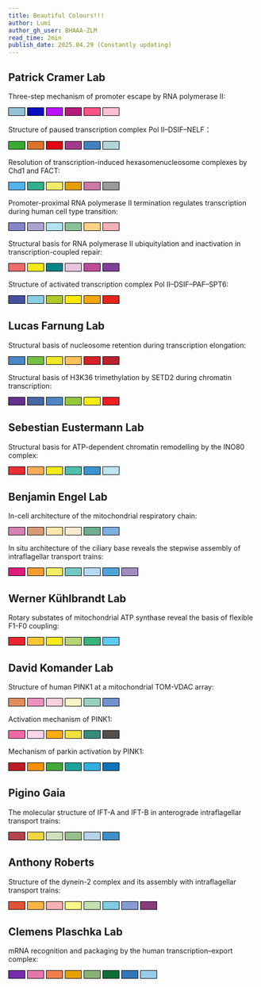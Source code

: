 ```yaml
---
title: Beautiful Colours!!!
author: Lumi
author_gh_user: BHAAA-ZLM
read_time: 2min
publish_date: 2025.04.29 (Constantly updating)
---
```


## Patrick Cramer Lab

Three-step mechanism of promoter escape by RNA polymerase II:

<div style="display: inline-block; width: 32px; height: 15px; background-color: #95C2D7; border: 1px solid black;"></div>
<div style="display: inline-block; width: 32px; height: 15px; background-color: #080DC0; border: 1px solid black;"></div>
<div style="display: inline-block; width: 32px; height: 15px; background-color: #BD12FF; border: 1px solid black;"></div>
<div style="display: inline-block; width: 32px; height: 15px; background-color: #B7197A; border: 1px solid black;"></div>
<div style="display: inline-block; width: 32px; height: 15px; background-color: #FE5285; border: 1px solid black;"></div>
<div style="display: inline-block; width: 32px; height: 15px; background-color: #FEBFD2; border: 1px solid black;"></div>

Structure of paused transcription  complex Pol II–DSIF–NELF：
<div style="display: inline-block; width: 32px; height: 15px; background-color: #3AAA34; border: 1px solid black;"></div>
<div style="display: inline-block; width: 32px; height: 15px; background-color: #DA732C; border: 1px solid black;"></div>
<div style="display: inline-block; width: 32px; height: 15px; background-color: #E10612; border: 1px solid black;"></div>
<div style="display: inline-block; width: 32px; height: 15px; background-color: #A53A8E; border: 1px solid black;"></div>
<div style="display: inline-block; width: 32px; height: 15px; background-color: #4280C0; border: 1px solid black;"></div>
<div style="display: inline-block; width: 32px; height: 15px; background-color: #B4D5D7; border: 1px solid black;"></div>

Resolution of transcription-induced hexasomenucleosome complexes by Chd1 and FACT:
<div style="display: inline-block; width: 32px; height: 15px; background-color: #54B3E8; border: 1px solid black;"></div>
<div style="display: inline-block; width: 32px; height: 15px; background-color: #33B18F; border: 1px solid black;"></div>
<div style="display: inline-block; width: 32px; height: 15px; background-color: #F3EA68; border: 1px solid black;"></div>
<div style="display: inline-block; width: 32px; height: 15px; background-color: #E69E00; border: 1px solid black;"></div>
<div style="display: inline-block; width: 32px; height: 15px; background-color: #CC79A7; border: 1px solid black;"></div>
<div style="display: inline-block; width: 32px; height: 15px; background-color: #9B9B9B; border: 1px solid black;"></div>

Promoter-proximal RNA polymerase II termination regulates transcription during human cell type transition:
<div style="display: inline-block; width: 32px; height: 15px; background-color: #8585C7; border: 1px solid black;"></div>
<div style="display: inline-block; width: 32px; height: 15px; background-color: #ACA3CF; border: 1px solid black;"></div>
<div style="display: inline-block; width: 32px; height: 15px; background-color: #B2E4F1; border: 1px solid black;"></div>
<div style="display: inline-block; width: 32px; height: 15px; background-color: #88C295; border: 1px solid black;"></div>
<div style="display: inline-block; width: 32px; height: 15px; background-color: #FFD485; border: 1px solid black;"></div>
<div style="display: inline-block; width: 32px; height: 15px; background-color: #F3B2B5; border: 1px solid black;"></div>

Structural basis for RNA polymerase II ubiquitylation and inactivation in transcription-coupled repair:
<div style="display: inline-block; width: 32px; height: 15px; background-color: #F06B6B; border: 1px solid black;"></div>
<div style="display: inline-block; width: 32px; height: 15px; background-color: #F5EA14; border: 1px solid black;"></div>
<div style="display: inline-block; width: 32px; height: 15px; background-color: #018485; border: 1px solid black;"></div>
<div style="display: inline-block; width: 32px; height: 15px; background-color: #E7C5DE; border: 1px solid black;"></div>
<div style="display: inline-block; width: 32px; height: 15px; background-color: #BE4A9A; border: 1px solid black;"></div>
<div style="display: inline-block; width: 32px; height: 15px; background-color: #7F3F97; border: 1px solid black;"></div>

Structure of activated transcription complex Pol II–DSIF–PAF–SPT6:
<div style="display: inline-block; width: 32px; height: 15px; background-color: #46509E; border: 1px solid black;"></div>
<div style="display: inline-block; width: 32px; height: 15px; background-color: #89CFE1; border: 1px solid black;"></div>
<div style="display: inline-block; width: 32px; height: 15px; background-color: #ADCA28; border: 1px solid black;"></div>
<div style="display: inline-block; width: 32px; height: 15px; background-color: #FBE900; border: 1px solid black;"></div>
<div style="display: inline-block; width: 32px; height: 15px; background-color: #F4A60C; border: 1px solid black;"></div>
<div style="display: inline-block; width: 32px; height: 15px; background-color: #E3251B; border: 1px solid black;"></div>


## Lucas Farnung Lab
Structural basis of nucleosome retention during transcription elongation:
<div style="display: inline-block; width: 32px; height: 15px; background-color: #4B86C6; border: 1px solid black;"></div>
<div style="display: inline-block; width: 32px; height: 15px; background-color: #75C043; border: 1px solid black;"></div>
<div style="display: inline-block; width: 32px; height: 15px; background-color: #F0E926; border: 1px solid black;"></div>
<div style="display: inline-block; width: 32px; height: 15px; background-color: #FCC259; border: 1px solid black;"></div>
<div style="display: inline-block; width: 32px; height: 15px; background-color: #DB1F26; border: 1px solid black;"></div>
<div style="display: inline-block; width: 32px; height: 15px; background-color: #BD202E; border: 1px solid black;"></div>

Structural basis of H3K36 trimethylation by SETD2 during chromatin transcription:
<div style="display: inline-block; width: 32px; height: 15px; background-color: #662F90; border: 1px solid black;"></div>
<div style="display: inline-block; width: 32px; height: 15px; background-color: #4967A7; border: 1px solid black;"></div>
<div style="display: inline-block; width: 32px; height: 15px; background-color: #4B86C6; border: 1px solid black;"></div>
<div style="display: inline-block; width: 32px; height: 15px; background-color: #93C83D; border: 1px solid black;"></div>
<div style="display: inline-block; width: 32px; height: 15px; background-color: #F6EB13; border: 1px solid black;"></div>
<div style="display: inline-block; width: 32px; height: 15px; background-color: #ED2024; border: 1px solid black;"></div>

## Sebestian Eustermann Lab
Structural basis for ATP-dependent chromatin remodelling by the INO80 complex:
<div style="display: inline-block; width: 32px; height: 15px; background-color: #EB2C32; border: 1px solid black;"></div>
<div style="display: inline-block; width: 32px; height: 15px; background-color: #F8AC58; border: 1px solid black;"></div>
<div style="display: inline-block; width: 32px; height: 15px; background-color: #F4EA19; border: 1px solid black;"></div>
<div style="display: inline-block; width: 32px; height: 15px; background-color: #4EC0AD; border: 1px solid black;"></div>
<div style="display: inline-block; width: 32px; height: 15px; background-color: #3A94D0; border: 1px solid black;"></div>
<div style="display: inline-block; width: 32px; height: 15px; background-color: #BEE6F2; border: 1px solid black;"></div>

## Benjamin Engel Lab
In-cell architecture of the mitochondrial respiratory chain:
<div style="display: inline-block; width: 32px; height: 15px; background-color: #D780B4; border: 1px solid black;"></div>
<div style="display: inline-block; width: 32px; height: 15px; background-color: #DA9A75; border: 1px solid black;"></div>
<div style="display: inline-block; width: 32px; height: 15px; background-color: #F9E7AC; border: 1px solid black;"></div>
<div style="display: inline-block; width: 32px; height: 15px; background-color: #F6EBCD; border: 1px solid black;"></div>
<div style="display: inline-block; width: 32px; height: 15px; background-color: #6FAF8F; border: 1px solid black;"></div>
<div style="display: inline-block; width: 32px; height: 15px; background-color: #7CB0E1; border: 1px solid black;"></div>

In situ architecture of the ciliary base reveals the stepwise assembly of intraflagellar transport trains:
<div style="display: inline-block; width: 32px; height: 15px; background-color: #DF1B7D; border: 1px solid black;"></div>
<div style="display: inline-block; width: 32px; height: 15px; background-color: #F49C30; border: 1px solid black;"></div>
<div style="display: inline-block; width: 32px; height: 15px; background-color: #F4ED61; border: 1px solid black;"></div>
<div style="display: inline-block; width: 32px; height: 15px; background-color: #73C9C2; border: 1px solid black;"></div>
<div style="display: inline-block; width: 32px; height: 15px; background-color: #B6D8F4; border: 1px solid black;"></div>
<div style="display: inline-block; width: 32px; height: 15px; background-color: #52A3DA; border: 1px solid black;"></div>
<div style="display: inline-block; width: 32px; height: 15px; background-color: #A28BC1; border: 1px solid black;"></div>

## Werner Kühlbrandt Lab
Rotary substates of mitochondrial ATP synthase reveal the basis of flexible F1-F0 coupling:
<div style="display: inline-block; width: 32px; height: 15px; background-color: #EB242F; border: 1px solid black;"></div>
<div style="display: inline-block; width: 32px; height: 15px; background-color: #F8C536; border: 1px solid black;"></div>
<div style="display: inline-block; width: 32px; height: 15px; background-color: #F7EA1B; border: 1px solid black;"></div>
<div style="display: inline-block; width: 32px; height: 15px; background-color: #B5D473; border: 1px solid black;"></div>
<div style="display: inline-block; width: 32px; height: 15px; background-color: #37B47A; border: 1px solid black;"></div>
<div style="display: inline-block; width: 32px; height: 15px; background-color: #5DCAF4; border: 1px solid black;"></div>

## David Komander Lab
Structure of human PINK1 at a mitochondrial  TOM-VDAC array:
<div style="display: inline-block; width: 32px; height: 15px; background-color: #E28C5A; border: 1px solid black;"></div>
<div style="display: inline-block; width: 32px; height: 15px; background-color: #ED90BD; border: 1px solid black;"></div>
<div style="display: inline-block; width: 32px; height: 15px; background-color: #FAD1E0; border: 1px solid black;"></div>
<div style="display: inline-block; width: 32px; height: 15px; background-color: #FCF6C6; border: 1px solid black;"></div>
<div style="display: inline-block; width: 32px; height: 15px; background-color: #97D2BE; border: 1px solid black;"></div>
<div style="display: inline-block; width: 32px; height: 15px; background-color: #7292CB; border: 1px solid black;"></div>

Activation mechanism of PINK1:
<div style="display: inline-block; width: 32px; height: 15px; background-color: #F068A8; border: 1px solid black;"></div>
<div style="display: inline-block; width: 32px; height: 15px; background-color: #FCD5EA; border: 1px solid black;"></div>
<div style="display: inline-block; width: 32px; height: 15px; background-color: #FEAD0F; border: 1px solid black;"></div>
<div style="display: inline-block; width: 32px; height: 15px; background-color: #F4E13C; border: 1px solid black;"></div>
<div style="display: inline-block; width: 32px; height: 15px; background-color: #358C7C; border: 1px solid black;"></div>
<div style="display: inline-block; width: 32px; height: 15px; background-color: #54504D; border: 1px solid black;"></div>

Mechanism of parkin activation by PINK1:
<div style="display: inline-block; width: 32px; height: 15px; background-color: #BD1C29; border: 1px solid black;"></div>
<div style="display: inline-block; width: 32px; height: 15px; background-color: #F39200; border: 1px solid black;"></div>
<div style="display: inline-block; width: 32px; height: 15px; background-color: #43AA3A; border: 1px solid black;"></div>
<div style="display: inline-block; width: 32px; height: 15px; background-color: #1CA39C; border: 1px solid black;"></div>
<div style="display: inline-block; width: 32px; height: 15px; background-color: #33AFE4; border: 1px solid black;"></div>
<div style="display: inline-block; width: 32px; height: 15px; background-color: #1373B7; border: 1px solid black;"></div>

## Pigino Gaia
The molecular structure of IFT-A and IFT-B in anterograde intraflagellar transport trains:
<div style="display: inline-block; width: 32px; height: 15px; background-color: #B4434A; border: 1px solid black;"></div>
<div style="display: inline-block; width: 32px; height: 15px; background-color: #F2D740; border: 1px solid black;"></div>
<div style="display: inline-block; width: 32px; height: 15px; background-color: #D1E0BC; border: 1px solid black;"></div>
<div style="display: inline-block; width: 32px; height: 15px; background-color: #97C08A; border: 1px solid black;"></div>
<div style="display: inline-block; width: 32px; height: 15px; background-color: #B5D5EA; border: 1px solid black;"></div>
<div style="display: inline-block; width: 32px; height: 15px; background-color: #3F8FC8; border: 1px solid black;"></div>

## Anthony Roberts
Structure of the dynein-2 complex and its assembly with intraflagellar transport trains:
<div style="display: inline-block; width: 32px; height: 15px; background-color: #E05336; border: 1px solid black;"></div>
<div style="display: inline-block; width: 32px; height: 15px; background-color: #FFB346; border: 1px solid black;"></div>
<div style="display: inline-block; width: 32px; height: 15px; background-color: #FFB0B0; border: 1px solid black;"></div>
<div style="display: inline-block; width: 32px; height: 15px; background-color: #FCF986; border: 1px solid black;"></div>
<div style="display: inline-block; width: 32px; height: 15px; background-color: #C1E3AF; border: 1px solid black;"></div>
<div style="display: inline-block; width: 32px; height: 15px; background-color: #7FCDE2; border: 1px solid black;"></div>
<div style="display: inline-block; width: 32px; height: 15px; background-color: #879BD3; border: 1px solid black;"></div>
<div style="display: inline-block; width: 32px; height: 15px; background-color: #863E7B; border: 1px solid black;"></div>

## Clemens Plaschka Lab
mRNA recognition and packaging by the human transcription–export complex:
<div style="display: inline-block; width: 32px; height: 15px; background-color: #762DAB; border: 1px solid black;"></div>
<div style="display: inline-block; width: 32px; height: 15px; background-color: #E675A9; border: 1px solid black;"></div>
<div style="display: inline-block; width: 32px; height: 15px; background-color: #EF7F4E; border: 1px solid black;"></div>
<div style="display: inline-block; width: 32px; height: 15px; background-color: #E4A102; border: 1px solid black;"></div>
<div style="display: inline-block; width: 32px; height: 15px; background-color: #8AB174; border: 1px solid black;"></div>
<div style="display: inline-block; width: 32px; height: 15px; background-color: #0D6E36; border: 1px solid black;"></div>
<div style="display: inline-block; width: 32px; height: 15px; background-color: #3175B8; border: 1px solid black;"></div>
<div style="display: inline-block; width: 32px; height: 15px; background-color: #9ACAED; border: 1px solid black;"></div>